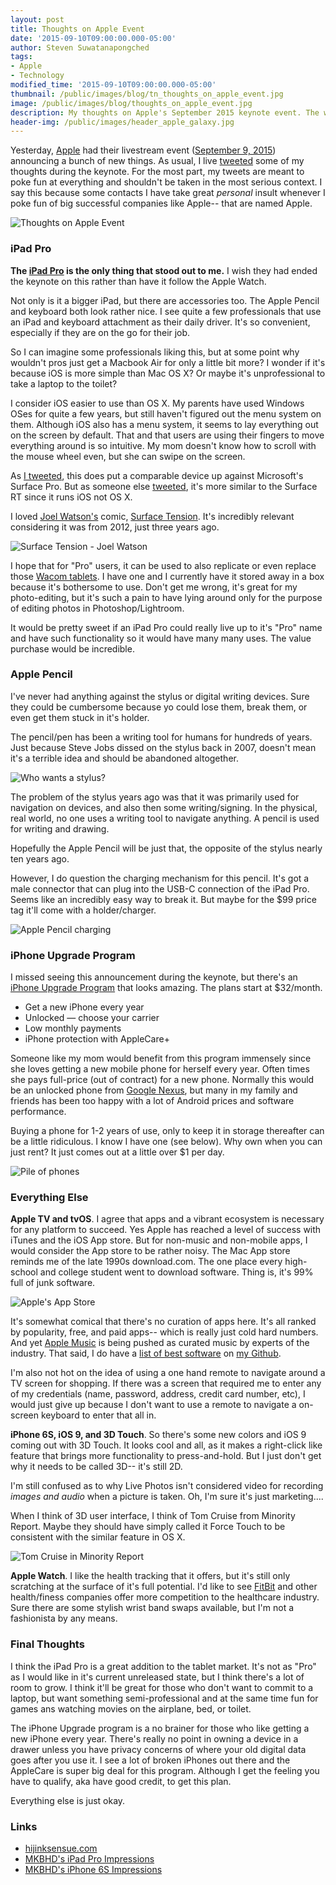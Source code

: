 ```yaml
---
layout: post
title: Thoughts on Apple Event
date: '2015-09-10T09:00:00.000-05:00'
author: Steven Suwatanapongched
tags:
- Apple
- Technology
modified_time: '2015-09-10T09:00:00.000-05:00'
thumbnail: /public/images/blog/tn_thoughts_on_apple_event.jpg
image: /public/images/blog/thoughts_on_apple_event.jpg
description: My thoughts on Apple's September 2015 keynote event. The winners were the iPad Pro and the iPhone Upgrade program.
header-img: /public/images/header_apple_galaxy.jpg
---
```


Yesterday, [Apple](http://www.apple.com) had their livestream event ([September 9, 2015](http://www.apple.com/apple-events/september-2015/)) announcing a bunch of new things. As usual, I live [tweeted](https://twitter.com/sunpech) some of my thoughts during the keynote. For the most part, my tweets are meant to poke fun at everything and shouldn't be taken in the most serious context. I say this because some contacts I have take great *personal* insult whenever I poke fun of big successful companies like Apple-- that are named Apple.

![Thoughts on Apple Event](/public/images/blog/thoughts_on_apple_event.jpg)

### iPad Pro

**The [iPad Pro](http://www.apple.com/ipad-pro/) is the only thing that stood out to me.** I wish they had ended the keynote on this rather than have it follow the Apple Watch.

Not only is it a bigger iPad, but there are accessories too. The Apple Pencil and keyboard both look rather nice. I see quite a few professionals that use an iPad and keyboard attachment as their daily driver. It's so convenient, especially if they are on the go for their job.

So I can imagine some professionals liking this, but at some point why wouldn't pros just get a Macbook Air for only a little bit more? I wonder if it's because iOS is more simple than Mac OS X? Or maybe it's unprofessional to take a laptop to the toilet?

I consider iOS easier to use than OS X. My parents have used Windows OSes for quite a few years, but still haven't figured out the menu system on them. Although iOS also has a menu system, it seems to lay everything out on the screen by default. That and that users are using their fingers to move everything around is so intuitive. My mom doesn't know how to scroll with the mouse wheel even, but she can swipe on the screen.

As [I tweeted](https://twitter.com/sunpech/status/641663550780366848), this does put a comparable device up against Microsoft's Surface Pro. But as someone else [tweeted](https://twitter.com/shribr/status/641666188217610240), it's more similar to the Surface RT since it runs iOS not OS X.

I loved [Joel Watson's](https://twitter.com/hijinksensue) comic, [Surface Tension](http://hijinksensue.com/comic/surface-tension/). It's incredibly relevant considering it was from 2012, just three years ago.

![Surface Tension - Joel Watson](/public/images/blog/2012-06-19-surface-tension.jpg)

I hope that for "Pro" users, it can be used to also replicate or even replace those [Wacom tablets](http://www.wacom.com/en-us/products/pen-tablets). I have one and I currently have it stored away in a box because it's bothersome to use. Don't get me wrong, it's great for my photo-editing, but it's such a pain to have lying around only for the purpose of editing photos in Photoshop/Lightroom.

It would be pretty sweet if an iPad Pro could really live up to it's "Pro" name and have such functionality so it would have many many uses. The value purchase would be incredible.

### Apple Pencil

I've never had anything against the stylus or digital writing devices. Sure they could be cumbersome because yo could lose them, break them, or even get them stuck in it's holder.

The pencil/pen has been a writing tool for humans for hundreds of years. Just because Steve Jobs dissed on the stylus back in 2007, doesn't mean it's a terrible idea and should be abandoned altogether.

![Who wants a stylus?](/public/images/blog/who-wants-a-stylus.jpg)

The problem of the stylus years ago was that it was primarily used for navigation on devices, and also then some writing/signing. In the physical, real world, no one uses a writing tool to navigate anything. A pencil is used for writing and drawing.

Hopefully the Apple Pencil will be just that, the opposite of the stylus nearly ten years ago.

However, I do question the charging mechanism for this pencil. It's got a male connector that can plug into the USB-C connection of the iPad Pro. Seems like an incredibly easy way to break it. But maybe for the $99 price tag it'll come with a holder/charger.

![Apple Pencil charging](/public/images/blog/apple_pencil_charging2.jpg)

### iPhone Upgrade Program

I missed seeing this announcement during the keynote, but there's an [iPhone Upgrade Program](http://www.apple.com/shop/iphone/iphone-upgrade-program) that looks amazing. The plans start at $32/month.

* Get a new iPhone every year
* Unlocked — choose your carrier
* Low monthly payments
* iPhone protection with AppleCare+

Someone like my mom would benefit from this program immensely since she loves getting a new mobile phone for herself every year. Often times she pays full-price (out of contract) for a new phone. Normally this would be an unlocked phone from [Google Nexus](http://www.google.com/nexus/), but many in my family and friends has been too happy with a lot of Android prices and software performance.

Buying a phone for 1-2 years of use, only to keep it in storage thereafter can be a little ridiculous. I know I have one (see below). Why own when you can just rent? It just comes out at a little over $1 per day.

![Pile of phones](/public/images/blog/pile_of_phones.jpg)

### Everything Else

**Apple TV and tvOS**. I agree that apps and a vibrant ecosystem is necessary for any platform to succeed. Yes Apple has reached a level of success with iTunes and the iOS App store. But for non-music and non-mobile apps, I would consider the App store to be rather noisy. The Mac App store reminds me of the late 1990s download.com. The one place every high-school and college student went to download software. Thing is, it's 99% full of junk software.

![Apple's App Store](/public/images/blog/apple_app_store_screenshot.jpg)

It's somewhat comical that there's no curation of apps here. It's all ranked by popularity, free, and paid apps-- which is really just cold hard numbers. And yet [Apple Music](http://www.apple.com/music/) is being pushed as curated music by experts of the industry. That said, I do have a [list of best software](https://github.com/sunpech/best_software_list) on [my Github](http://github.com/sunpech).

I'm also not hot on the idea of using a one hand remote to navigate around a TV screen for shopping. If there was a screen that required me to enter any of my credentials (name, password, address, credit card number, etc), I would just give up because I don't want to use a remote to navigate a on-screen keyboard to enter that all in.

**iPhone 6S, iOS 9, and 3D Touch**. So there's some new colors and iOS 9 coming out with 3D Touch. It looks cool and all, as it makes a right-click like feature that brings more functionality to press-and-hold. But I just don't get why it needs to be called 3D-- it's still 2D.

I'm still confused as to why Live Photos isn't considered video for recording *images and audio* when a picture is taken. Oh, I'm sure it's just marketing....

When I think of 3D user interface, I think of Tom Cruise from Minority Report. Maybe they should have simply called it Force Touch to be consistent with the similar feature in OS X.

![Tom Cruise in Minority Report](/public/images/blog/tom_cruise_minority_report.jpg)

**Apple Watch**. I like the health tracking that it offers, but it's still only scratching at the surface of it's full potential. I'd like to see [FitBit](https://www.fitbit.com/) and other health/finess companies offer more competition to the healthcare industry. Sure there are some stylish wrist band swaps available, but I'm not a fashionista by any means.

### Final Thoughts

I think the iPad Pro is a great addition to the tablet market. It's not as "Pro" as I would like in it's current unreleased state, but I think there's a lot of room to grow. I think it'll be great for those who don't want to commit to a laptop, but want something semi-professional and at the same time fun for games ans watching movies on the airplane, bed, or toilet.

The iPhone Upgrade program is a no brainer for those who like getting a new iPhone every year. There's really no point in owning a device in a drawer unless you have privacy concerns of where your old digital data goes after you use it. I see a lot of broken iPhones out there and the AppleCare is super big deal for this program. Although I get the feeling you have to qualify, aka have good credit, to get this plan.

Everything else is just okay.

### Links

* [hijinksensue.com](http://hijinksensue.com)
* [MKBHD's iPad Pro Impressions](https://www.youtube.com/watch?v=HALtebWHpNA)
* [MKBHD's iPhone 6S Impressions](https://www.youtube.com/watch?v=gN-MeB-S8Kw)
